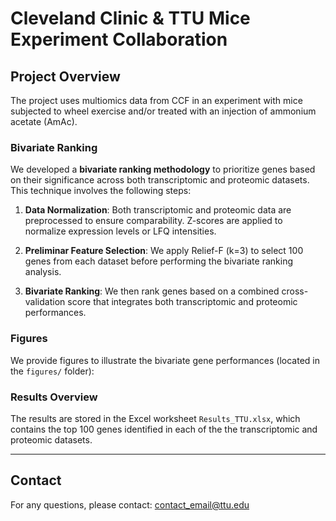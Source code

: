 # Cleveland Clinic & TTU Mice Experiment Collaboration

## Project Overview

The project uses multiomics data from CCF in an experiment with mice subjected to wheel exercise and/or treated with an injection of ammonium acetate (AmAc).

### Bivariate Ranking
We developed a **bivariate ranking methodology** to prioritize genes based on their significance across both transcriptomic and proteomic datasets. This technique involves the following steps:

1. **Data Normalization**: 
    Both transcriptomic and proteomic data are preprocessed to ensure comparability. Z-scores are applied to normalize expression levels or LFQ intensities.

2. **Preliminar Feature Selection**: 
    We apply Relief-F (k=3) to select 100 genes from each dataset before performing the bivariate ranking analysis.
   
3. **Bivariate Ranking**:
    We then rank genes based on a combined cross-validation score that integrates both transcriptomic and proteomic performances.

### Figures
We provide figures to illustrate the bivariate gene performances (located in the `figures/` folder):

### Results Overview
The results are stored in the Excel worksheet `Results_TTU.xlsx`, which contains the top 100 genes identified in each of the the transcriptomic and proteomic datasets.

---

## Contact

For any questions, please contact: [contact_email@ttu.edu](mailto:contact_email@ttu.edu)